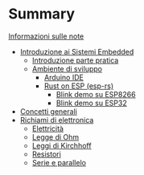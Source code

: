 # Summary

[Informazioni sulle note](./Info.md)

- [Introduzione ai Sistemi Embedded](./capitolo01/Introduzione.md)
  - [Introduzione parte pratica](./capitolo01/Introduzione_lab.md)
  - [Ambiente di sviluppo](./capitolo01/Ambiente_di_sviluppo.md)
    - [Arduino IDE](./capitolo01/Arduino_IDE.md)
    - [Rust on ESP (esp-rs)](./capitolo01/Rust_on_esp.md)
      - [Blink demo su ESP8266](./capitolo01/esp8266_blink_rs.md)
      - [Blink demo su ESP32]()
- [Concetti generali](./Capitolo2.md)
- [Richiami di elettronica](./capitolo03/Richiami.md)
  - [Elettricità](./capitolo03/Elettricita.md)
  - [Legge di Ohm](./capitolo03/Legge_Ohm.md)
  - [Leggi di Kirchhoff](./capitolo03/Leggi_Kirchhoff.md)
  - [Resistori]()
  - [Serie e parallelo]()
